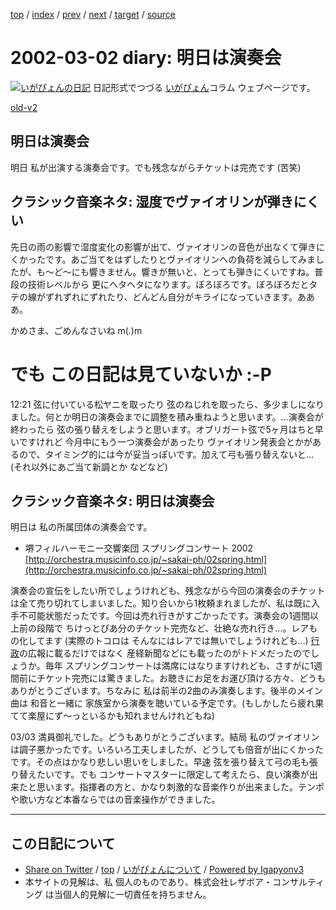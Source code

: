 [top](../index.html) 
 / [index](index.html) 
 / [prev](ig020301.html) 
 / [next](ig020304.html) 
 / [target](https://www.igapyon.jp/igapyon/diary/2002/ig020302.html) 
 / [source](https://github.com/igapyon/diary/blob/master/2002/ig020302.src.md) 

2002-03-02 diary: 明日は演奏会
=====================================================================================================
[![いがぴょんの日記](https://www.igapyon.jp/igapyon/diary/images/iga200306s.jpg "いがぴょん")](https://www.igapyon.jp/igapyon/diary/memo/memoigapyon.html) 日記形式でつづる [いがぴょん](https://www.igapyon.jp/igapyon/diary/memo/memoigapyon.html)コラム ウェブページです。

[old-v2](ig020302-orig.html)

## 明日は演奏会

明日 私が出演する演奏会です。でも残念ながらチケットは完売です (苦笑)


## クラシック音楽ネタ: 湿度でヴァイオリンが弾きにくい

先日の雨の影響で湿度変化の影響が出て、ヴァイオリンの音色が出なくて弾きにくかったです。あご当てをはずしたりとヴァイオリンへの負荷を減らしてみましたが、も～ど～にも響きません。響きが無いと、とっても弾きにくいですね。普段の技術レベルから 更にヘタヘタになります。ぼろぼろです。ぼろぼろだとタテの線がずれずれにずれたり、どんどん自分がキライになっていきます。あああ。

かめさま、ごめんなさいね m(_._)m
# でも この日記は見ていないか :-P

12:21 弦に付いている松ヤニを取ったり 弦のねじれを取ったら、多少ましになりました。何とか明日の演奏会までに調整を積み重ねようと思います。…演奏会が終わったら 弦の張り替えをしようと思います。オブリガート弦で5ヶ月はちと早いですけれど 今月中にもう一つ演奏会があったり ヴァイオリン発表会とかがあるので、タイミング的には今が妥当っぽいです。加えて弓も張り替えないと… (それ以外にあご当て新調とか などなど)

## クラシック音楽ネタ: 明日は演奏会

明日は 私の所属団体の演奏会です。

* 堺フィルハーモニー交響楽団 スプリングコンサート 2002
  [http://orchestra.musicinfo.co.jp/~sakai-ph/02spring.html](http://orchestra.musicinfo.co.jp/~sakai-ph/02spring.html)

演奏会の宣伝をしたい所でしょうけれども、残念ながら今回の演奏会のチケットは全て売り切れてしまいました。知り合いから1枚頼まれましたが、私は既に入手不可能状態だったです。今回は売れ行きがすごかったです。演奏会の1週間以上前の段階で ちけっとぴあ分のチケット完売など、壮絶な売れ行き…。レアもの化してます (実際のトコロは そんなにはレアでは無いでしょうけれども…) [行政](http://www.city.sakai.osaka.jp/)の広報に載るだけではなく 産経新聞などにも載ったのがトドメだったのでしょうか。毎年 スプリングコンサートは満席にはなりますけれども、さすがに1週間前にチケット完売には驚きました。お聴きにお足をお運び頂ける方々、どうもありがとうございます。ちなみに 私は前半の2曲のみ演奏します。後半のメイン曲は 和音と一緒に 家族室から演奏を聴いている予定です。(もしかしたら疲れ果てて楽屋にず～っといるかも知れませんけれどもね)

03/03 満員御礼でした。どうもありがとうございます。結局 私のヴァイオリンは調子悪かったです。いろいろ工夫しましたが、どうしても倍音が出にくかったです。その点はかなり悲しい思いをしました。早速 弦を張り替えて弓の毛も張り替えたいです。でも コンサートマスターに限定して考えたら、良い演奏が出来たと思います。指揮者の方と、かなり刺激的な音楽作りが出来ました。テンポや歌い方など本番ならではの音楽操作ができました。


----------------------------------------------------------------------------------------------------

## この日記について

* [Share on Twitter](https://twitter.com/intent/tweet?hashtags=igapyon%2Cdiary%2C%E3%81%84%E3%81%8C%E3%81%B4%E3%82%87%E3%82%93&text=%E6%98%8E%E6%97%A5%E3%81%AF%E6%BC%94%E5%A5%8F%E4%BC%9A&url=https%3A%2F%2Fwww.igapyon.jp%2Figapyon%2Fdiary%2F2002%2Fig020302.html) / [top](../index.html) / [いがぴょんについて](https://www.igapyon.jp/igapyon/diary/memo/memoigapyon.html) / [Powered by Igapyonv3](https://github.com/igapyon/igapyonv3)
* 本サイトの見解は、私 個人のものであり、株式会社レザボア・コンサルティング は当個人的見解に一切責任を持ちません。 
